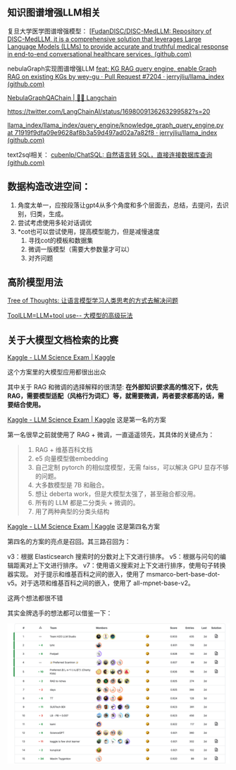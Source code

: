 ## 知识图谱增强LLM相关

复旦大学医学图谱增强模型：
[[FudanDISC/DISC-MedLLM: Repository of DISC-MedLLM, it is a comprehensive solution that leverages Large Language Models (LLMs) to provide accurate and truthful medical response in end-to-end conversational healthcare services. (github.com)](https://github.com/FudanDISC/DISC-MedLLM)

nebulaGraph实现图谱增强LLM
[feat: KG RAG query engine, enable Graph RAG on existing KGs by wey-gu · Pull Request #7204 · jerryjliu/llama_index (github.com)](https://github.com/jerryjliu/llama_index/pull/7204)

[NebulaGraphQAChain | 🦜️🔗 Langchain](https://python.langchain.com/docs/use_cases/more/graph/graph_nebula_qa)

https://twitter.com/LangChainAI/status/1698009136263299582?s=20

[llama_index/llama_index/query_engine/knowledge_graph_query_engine.py at 71919f9dfa09e9628af8b3a59d497ad02a7a82f8 · jerryjliu/llama_index (github.com)](https://github.com/jerryjliu/llama_index/blob/71919f9dfa09e9628af8b3a59d497ad02a7a82f8/llama_index/query_engine/knowledge_graph_query_engine.py#L24)

text2sql相关：
[cubenlp/ChatSQL: 自然语言转 SQL，直接连接数据库查询 (github.com)](https://github.com/cubenlp/ChatSQL)

## 数据构造改进空间：

1. 角度太单一，应按段落让gpt4从多个角度和多个层面去，总结，去提问，去识别，归类，生成。
2. 尝试考虑使用多轮对话调优
3. *cot也可以尝试使用，提高模型能力，但是减慢速度
   1. 寻找cot的模板和数据集
   2. 微调一版模型（需要大参数量才可以）
   3. 对齐问题

## 高阶模型用法

[Tree of Thoughts: 让语言模型学习人类思考的方式去解决问题](https://mp.weixin.qq.com/s?__biz=Mzk0NzMwNjU5Nw%3D%3D&mid=2247484829&idx=1&sn=505772ed5d94a4a07e6f6c844a7cc3f2&chksm=c379ac97f40e25819dc54d4bdd50575e95bec2355d50f6f269693df8f7ac644f0c431b4a9ba3&scene=126&sessionid=1694919554#rd)

[ToolLLM=LLM+tool use-- 大模型的高级玩法](https://mp.weixin.qq.com/s?__biz=Mzk0NzMwNjU5Nw%3D%3D&mid=2247484893&idx=1&sn=142521e30011d02ce7c32a06226e598e&chksm=c379acd7f40e25c1c2dade4a82ae2a689184473309b05e6eec6506e68a65f7686251c8b19d93&scene=126&sessionid=1694919554#rd)


## 关于大模型文档检索的比赛

[Kaggle - LLM Science Exam | Kaggle](https://www.kaggle.com/competitions/kaggle-llm-science-exam/leaderboard)

这个方案里的大模型应用都很出出众

其中关于 RAG 和微调的选择解释的很清楚: **在外部知识要求高的情况下，优先 RAG，需要模型适配（风格行为词汇）等，就需要微调，两者要求都高的话，需要结合使用。**


[Kaggle - LLM Science Exam | Kaggle](https://www.kaggle.com/competitions/kaggle-llm-science-exam/discussion/446422) 这是第一名的方案

第一名很早之前就使用了 RAG + 微调，一直遥遥领先，其具体的关键点为：

> 1. RAG + 维基百科文档
> 2. e5 向量模型做embedding
> 3. 自己定制 pytorch 的相似度模型，无需 faiss，可以解决 GPU 显存不够的问题。
> 4. 大多数模型是 7B 和融合。
> 5. 想让 deberta work，但是大模型太强了，甚至融合都没用。
> 6. 所有的 LLM 都是二分类头 + 微调的。
> 7. 用了两种典型的分类头结构



[Kaggle - LLM Science Exam | Kaggle](https://www.kaggle.com/competitions/kaggle-llm-science-exam/discussion/446307) 这是第四名方案

第四名的方案的亮点是召回。其三路召回为：

v3：根据 Elasticsearch 搜索时的分数对上下文进行排序。
v5：根据与问句的编辑距离对上下文进行排序。
v7：使用语义搜索对上下文进行排序，使用句子转换器实现。
对于提示和维基百科之间的嵌入，使用了 msmarco-bert-base-dot-v5。对于选项和维基百科之间的嵌入，使用了 all-mpnet-base-v2。


这两个想法都很不错

其实金牌选手的想法都可以借鉴一下：

![1697093987998](image/other/1697093987998.png)

